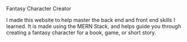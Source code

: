 Fantasy Character Creator

I made this website to help master the back end and front end skills I learned. It is made using the MERN Stack, and helps guide you through creating a fantasy character for a book, game, or short story.